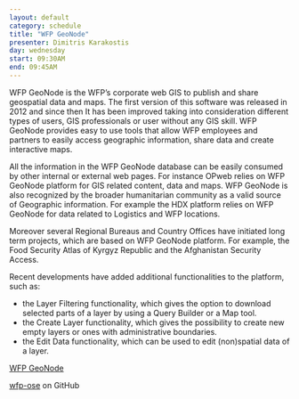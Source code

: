 ```yaml
---
layout: default
category: schedule
title: "WFP GeoNode"
presenter: Dimitris Karakostis
day: wednesday
start: 09:30AM
end: 09:45AM
---
```


WFP GeoNode is the WFP’s corporate web GIS to publish and share geospatial data and maps. The first version of this software was released in 2012 and since then It has been improved taking into consideration different types of users, GIS professionals or user without any GIS skill. WFP GeoNode provides easy to use tools that allow WFP employees and partners to easily access geographic information, share data and create interactive maps.

All the information in the WFP GeoNode database can be easily consumed by other internal or external web pages. For instance OPweb relies on WFP GeoNode platform for GIS related content, data and maps. WFP GeoNode is also recognized by the broader humanitarian community as a valid source of Geographic information. For example the HDX platform relies on WFP GeoNode for data related to Logistics and WFP locations.

Moreover several Regional Bureaus and Country Offices have initiated long term projects, which are based on WFP GeoNode platform. For example, the Food Security Atlas of Kyrgyz Republic and the Afghanistan Security Access.

Recent developments have added additional functionalities to the platform, such as:

* the Layer Filtering functionality, which gives the option to download selected parts of a layer by using a Query Builder or a Map tool.
* the Create Layer functionality, which gives the possibility to create new empty layers or ones with administrative boundaries.
* the Edit Data functionality, which can be used to edit (non)spatial data of a layer.

[WFP GeoNode](http://geonode.wfp.org/)

[wfp-ose](https://github.com/wfp-ose/) on GitHub
